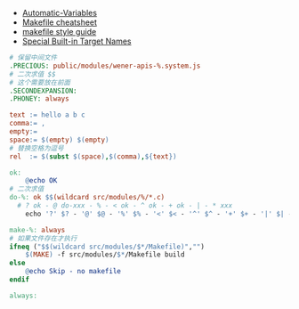 
* [Automatic-Variables](https://www.gnu.org/software/make/manual/html_node/Automatic-Variables.html)
* [Makefile cheatsheet](https://devhints.io/makefile)
* [makefile style guide](https://clarkgrubb.com/makefile-style-guide)
* [Special Built-in Target Names](https://www.gnu.org/software/make/manual/make.html#Special-Built_002din-Target-Names)

```Makefile
# 保留中间文件
.PRECIOUS: public/modules/wener-apis-%.system.js
# 二次求值 $$
# 这个需要放在前面
.SECONDEXPANSION:
.PHONEY: always

text := hello a b c
comma:= ,
empty:=
space:= $(empty) $(empty)
# 替换空格为逗号
rel  := $(subst $(space),$(comma),${text})

ok:
	@echo OK
# 二次求值
do-%: ok $$(wildcard src/modules/%/*.c)
  # ? ok - @ do-xxx - % - < ok - ^ ok - + ok - | - * xxx
	echo '?' $? - '@' $@ - '%' $% - '<' $< - '^' $^ - '+' $+ - '|' $| - '*' $*

make-%: always
# 如果文件存在才执行
ifneq ("$$(wildcard src/modules/$*/Makefile)","")
	$(MAKE) -f src/modules/$*/Makefile build
else
	@echo Skip - no makefile
endif

always:

```
